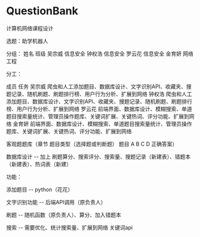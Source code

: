 # QuestionBank
计算机网络课程设计

选题：助学机器人

分组：
姓名	  班级
吴宗威	信息安全
钟权浩	信息安全
罗云花	信息安全
金育妍	网络工程

分工：

成员	  任务
吴宗威	爬虫和人工添加题目、数据库设计、文字识别API、收藏夹、搜题记录、随机刷题、刷题排行榜、用户行为分析、扩展到网络
钟权浩	爬虫和人工添加题目、数据库设计、文字识别API、收藏夹、搜题记录、随机刷题、刷题排行榜、用户行为分析、扩展到网络
罗云花	前端界面、数据库设计、模糊搜索、单道题目搜索量统计、管理员操作题库、关键词扩展、关键热词、评分功能、扩展到网络
金育妍	前端界面、数据库设计、模糊搜索、单道题目搜索量统计、管理员操作题库、关键词扩展、关键热词、评分功能、扩展到网络

客观题题库（章节 题目类型（选择题或判断题） 题目 A B C D 正确答案）

数据库设计 -- 加上 刷题算分、搜索评分、搜索量、搜题记录（新建表）、错题本（新建表）、热词表（新建）


功能：

添加题目 -- python（花花）

文字识别功能 -- 后端API调用（原负责人）

刷题 -- 随机函数（原负责人）、算分、加入错题本

搜索 -- 需要优化、统计搜索量、扩展到网络
关键词api
